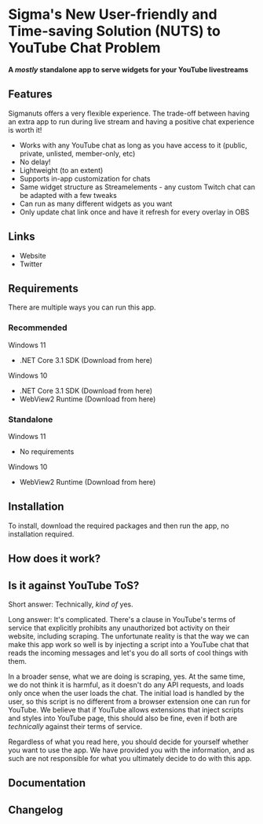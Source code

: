 # Sigma's New User-friendly and Time-saving Solution (NUTS) to YouTube Chat Problem

**A *mostly* standalone app to serve widgets for your YouTube livestreams**

## Features

Sigmanuts offers a very flexible experience. The trade-off between having an extra app to run during live stream and having a positive chat experience is worth it!

- Works with any YouTube chat as long as you have access to it (public, private, unlisted, member-only, etc)
- No delay!
- Lightweight (to an extent)
- Supports in-app customization for chats
- Same widget structure as Streamelements - any custom Twitch chat can be adapted with a few tweaks
- Can run as many different widgets as you want
- Only update chat link once and have it refresh for every overlay in OBS

## Links

- Website
- Twitter

## Requirements

There are multiple ways you can run this app.
### Recommended
Windows 11
- .NET Core 3.1 SDK (Download from here)

Windows 10
- .NET Core 3.1 SDK (Download from here)
- WebView2 Runtime (Download from here)

### Standalone
Windows 11
- No requirements

Windows 10
- WebView2 Runtime (Download from here)

## Installation

To install, download the required packages and then run the app, no installation required.

## How does it work?

## Is it against YouTube ToS?

Short answer: Technically, *kind of* yes.

Long answer: It's complicated. There's a clause in YouTube's terms of service that explicitly prohibits any unauthorized bot activity on their website, including scraping. The unfortunate reality is that the way we can make this app work so well is by injecting a script into a YouTube chat that reads the incoming messages and let's you do all sorts of cool things with them. 

In a broader sense, what we are doing is scraping, yes. At the same time, we do not think it is harmful, as it doesn't do any API requests, and loads only once when the user loads the chat. The initial load is handled by the user, so this script is no different from a browser extension one can run for YouTube. We believe that if YouTube allows extensions that inject scripts and styles into YouTube page, this should also be fine, even if both are *technically* against their terms of service.

Regardless of what you read here, you should decide for yourself whether you want to use the app. We have provided you with the information, and as such are not responsible for what you ultimately decide to do with this app.

## Documentation

## Changelog
